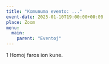 ```yaml
---
title: "Komunuma evento: ..."
event-date: 2025-01-10T19:00:00+00:00
place: Zoom
menu:
  main:
    parent: "Eventoj"
---
```


1 Homoj faros ion kune.
